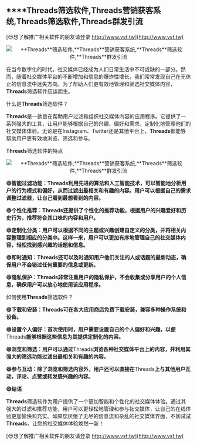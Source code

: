 ## ****Threads**筛选软件,**Threads**营销获客系统,**Threads**筛选软件,**Threads**群发引流**

[😍想了解推广相关软件的朋友请登录 http://www.vst.tw](http://www.vst.tw)

 <center><img src="https://vst.tw/MP4/tuiguang/png/1.png" alt="**Threads**筛选软件,**Threads**营销获客系统,**Threads**筛选软件,**Threads**群发引流"></center>

在当今数字化的时代，社交媒体已经成为人们日常生活中不可或缺的一部分。然而，随着社交媒体平台的不断增加和信息的爆炸性增长，我们常常发现自己在无休止的信息流中迷失方向。为了帮助人们更有效地管理和筛选社交媒体内容，**Threads**筛选软件应运而生。

什么是**Threads**筛选软件？

**Threads**是一款旨在帮助用户过滤和组织社交媒体内容的应用程序。它提供了一系列强大的工具，让用户能够根据自己的兴趣、偏好和需求，定制化地管理他们的社交媒体体验。无论是在Instagram、Twitter还是其他平台上，**Threads**都能够帮助用户更有效地浏览、筛选和参与。

**Threads**筛选软件的特点

 <center><img src="https://vst.tw/MP4/tuiguang/png/4.png" alt="**Threads**筛选软件,**Threads**营销获客系统,**Threads**筛选软件,**Threads**群发引流"></center>

**😄智能过滤功能：**Threads**利用先进的算法和人工智能技术，可以智能地分析用户的行为模式和偏好，从而过滤出最相关和有趣的内容。用户可以根据自己的需求调整过滤器，让自己看到最想看到的内容。**

**😄个性化推荐：**Threads**还提供了个性化的推荐功能，根据用户的兴趣爱好和历史行为，推荐符合其口味的内容和用户。**

**😄定制化分类：用户可以根据不同的主题或兴趣创建自定义的分类，并将相关内容整理到相应的分类中。这样一来，用户可以更加有序地管理自己的社交媒体内容，轻松找到感兴趣的话题和信息。**

**😄即时通知：**Threads**还可以及时通知用户他们关注的人或话题的最新动态，确保用户不会错过任何重要的信息或更新。**

**😄隐私保护：**Threads**非常注重用户的隐私保护，不会收集或分享用户的个人信息，确保用户可以放心地使用该应用程序。**

如何使用**Threads**筛选软件？

**😄下载和安装：**Threads**可在各大应用商店免费下载安装，兼容多种操作系统和设备。**

**😄设置个人偏好：首次使用时，用户需要设置自己的个人偏好和兴趣，以便**Threads**能够根据这些信息为其提供定制化的内容。**

**😄浏览和筛选：用户可以通过**Threads**浏览各种社交媒体平台上的内容，并利用其强大的筛选功能过滤出最相关和有趣的内容。**

**😄参与互动：除了浏览和筛选内容外，用户还可以直接在**Threads**上与其他用户互动，评论、点赞或转发感兴趣的内容。**

**😄结语**

**Threads**筛选软件为用户提供了一个更加智能和个性化的社交媒体体验。通过其强大的过滤和推荐功能，用户可以更轻松地管理和参与社交媒体，让自己的在线体验更加愉快和充实。如果您厌倦了无尽的信息流和杂乱的社交媒体界面，不妨试试**Threads**，让您的社交媒体体验焕然一新！

[😍想了解推广相关软件的朋友请登录 http://www.vst.tw](http://www.vst.tw)



